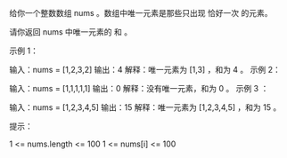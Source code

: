 给你一个整数数组 nums 。数组中唯一元素是那些只出现 恰好一次 的元素。

请你返回 nums 中唯一元素的 和 。

 

示例 1：

输入：nums = [1,2,3,2]
输出：4
解释：唯一元素为 [1,3] ，和为 4 。
示例 2：

输入：nums = [1,1,1,1,1]
输出：0
解释：没有唯一元素，和为 0 。
示例 3 ：

输入：nums = [1,2,3,4,5]
输出：15
解释：唯一元素为 [1,2,3,4,5] ，和为 15 。
 

提示：

1 <= nums.length <= 100
1 <= nums[i] <= 100